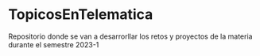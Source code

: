 # TopicosEnTelematica
Repositorio donde se van a desarrorllar los retos y proyectos de la materia durante el semestre 2023-1
